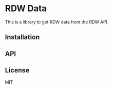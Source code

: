 # RDW Data

This is a library to get RDW data from the RDW API.

## Installation

## API

## License

MIT
